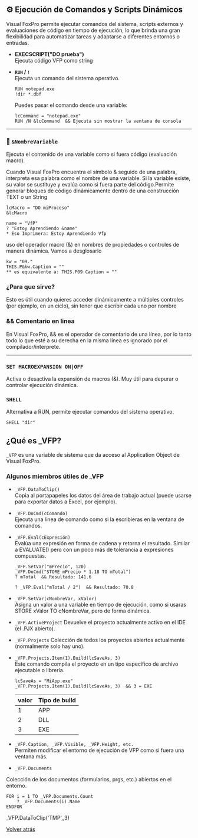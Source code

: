 ## ⚙️ Ejecución de Comandos y Scripts Dinámicos

Visual FoxPro permite ejecutar comandos del sistema, scripts externos y evaluaciones de código en tiempo de ejecución, lo que brinda una gran flexibilidad para automatizar tareas y adaptarse a diferentes entornos o entradas.


- **EXECSCRIPT("DO prueba")**   
Ejecuta código VFP como string

- **`RUN` / `!`**   
Ejecuta un comando del sistema operativo.

	```foxpro
	RUN notepad.exe
	!dir *.dbf
	```

	Puedes pasar el comando desde una variable:

	```foxpro
	lcCommand = "notepad.exe"
	RUN /N &lcCommand  && Ejecuta sin mostrar la ventana de consola
	```
---
### 🔁 `&NombreVariable`
Ejecuta el contenido de una variable como si fuera código (evaluación macro).

Cuando Visual FoxPro encuentra el símbolo & seguido de una palabra, interpreta esa palabra como el nombre de una variable. Si la variable existe, su valor se sustituye y evalúa como si fuera parte del código.Permite generar bloques de código dinámicamente dentro de una construcción TEXT o un String

```foxpro
lcMacro = "DO miProceso"
&lcMacro

name = "VfP"
? "Estoy Aprendiendo &name"
* Eso Imprimera: Estoy Aprendiendo Vfp
```
uso del operador macro (&) en nombres de propiedades o controles de manera dinámica. Vamos a desglosarlo

```foxpro
kw = "09."
THIS.P&kw.Caption = ""
** es equivalente a: THIS.P09.Caption = ""
```

### ¿Para que sirve?
Esto es útil cuando quieres acceder dinámicamente a múltiples controles (por ejemplo, en un ciclo), sin tener que escribir cada uno por nombre

### && Comentario en linea
En Visual FoxPro, && es el operador de comentario de una línea, por lo tanto todo lo que esté a su derecha en la misma línea es ignorado por el compilador/interprete.

---

### `SET MACROEXPANSION ON|OFF`

Activa o desactiva la expansión de macros (&). Muy útil para depurar o controlar ejecución dinámica.


### `SHELL`
Alternativa a RUN, permite ejecutar comandos del sistema operativo.

```foxpro
SHELL "dir"
```

## ¿Qué es _VFP?

`_VFP` es una variable de sistema que da acceso al Application Object de Visual FoxPro.

### Algunos miembros útiles de _VFP

- `_VFP.DataToClip()`  
Copia al portapapeles los datos del área de trabajo actual (puede usarse para exportar datos a Excel, por ejemplo).

- `_VFP.DoCmd(cComando)`  
Ejecuta una línea de comando como si la escribieras en la ventana de comandos.

- `_VFP.Eval(cExpresión)`   
Evalúa una expresión en forma de cadena y retorna el resultado. Similar a EVALUATE() pero con un poco más de tolerancia a expresiones compuestas.

	```foxpro
	_VFP.SetVar("mPrecio", 120)
	_VFP.DoCmd("STORE mPrecio * 1.18 TO mTotal")
	? mTotal  && Resultado: 141.6

	? _VFP.Eval("mTotal / 2")  && Resultado: 70.8
	```

- `_VFP.SetVar(cNombreVar, xValor)`  
Asigna un valor a una variable en tiempo de ejecución, como si usaras STORE xValor TO cNombreVar, pero de forma dinámica.

- `_VFP.ActiveProject`
Devuelve el proyecto actualmente activo en el IDE (el .PJX abierto).

- `_VFP.Projects`
Colección de todos los proyectos abiertos actualmente (normalmente solo hay uno).

- `_VFP.Projects.Item(1).Build(lcSaveAs, 3)`   
Este comando compila el proyecto en un tipo específico de archivo ejecutable o librería.

	```foxpro
	lcSaveAs = "MiApp.exe"
	_VFP.Projects.Item(1).Build(lcSaveAs, 3)  && 3 = EXE
	```

	| valor |	Tipo de build |
	|-------|---------------|
	| 1     | APP           |
	| 2     | DLL           |
	| 3     | EXE           |


- `_VFP.Caption, _VFP.Visible, _VFP.Height, etc.`   
Permiten modificar el entorno de ejecución de VFP como si fuera una ventana más.

- `_VFP.Documents`

Colección de los documentos (formularios, prgs, etc.) abiertos en el entorno.

```foxpro
FOR i = 1 TO _VFP.Documents.Count
	? _VFP.Documents(i).Name
ENDFOR
```

_VFP.DataToClip('TMP',,3)

[Volver atrás](./evaluations.md)